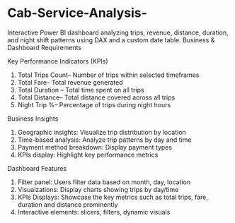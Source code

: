 # Cab-Service-Analysis-
Interactive Power BI dashboard analyzing trips, revenue, distance, duration, and night shift patterns using DAX and a custom date table.
Business & Dashboard Requirements

Key Performance Indicators (KPIs)
1.	Total Trips Count– Number of trips within selected timeframes
2.	Total Fare– Total revenue generated 
3.	Total Duration – Total time spent on all trips
4.	Total Distance– Total distance covered across all trips
5.	Night Trip %– Percentage of trips during night hours

Business Insights 
1.	Geographic insights: Visualize trip distribution by location
2.	Time-based analysis: Analyze trip patterns by day and time
3.	Payment method breakdown: Display payment types 
4.	KPIs display: Highlight key performance metrics 

Dashboard Features 
1.	Filter panel: Users filter data based on month, day, location
2.	Visualzations: Display charts showing trips by day/time
3.	KPIs Displays: Showcase the key metrics such as total trips, fare, duration and distance prominently
4.	Interactive elements: slicers, filters, dynamic visuals

